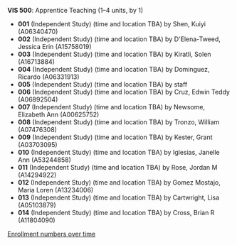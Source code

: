 **VIS 500**: Apprentice Teaching (1–4 units, by 1)

- **001** (Independent Study) (time and location TBA) by Shen, Kuiyi (A06340470)
- **002** (Independent Study) (time and location TBA) by D'Elena-Tweed, Jessica Erin (A15758019)
- **003** (Independent Study) (time and location TBA) by Kiratli, Solen (A16713884)
- **004** (Independent Study) (time and location TBA) by Dominguez, Ricardo (A06331913)
- **005** (Independent Study) (time and location TBA) by staff
- **006** (Independent Study) (time and location TBA) by Cruz, Edwin Teddy (A06892504)
- **007** (Independent Study) (time and location TBA) by Newsome, Elizabeth Ann (A00625752)
- **008** (Independent Study) (time and location TBA) by Tronzo, William (A07476308)
- **009** (Independent Study) (time and location TBA) by Kester, Grant (A03703095)
- **010** (Independent Study) (time and location TBA) by Iglesias, Janelle Ann (A53244858)
- **011** (Independent Study) (time and location TBA) by Rose, Jordan M (A14294922)
- **012** (Independent Study) (time and location TBA) by Gomez Mostajo, Maria Loren (A13234006)
- **013** (Independent Study) (time and location TBA) by Cartwright, Lisa (A05103879)
- **014** (Independent Study) (time and location TBA) by Cross, Brian R (A11804090)

[Enrollment numbers over time](./VIS500.tsv)
